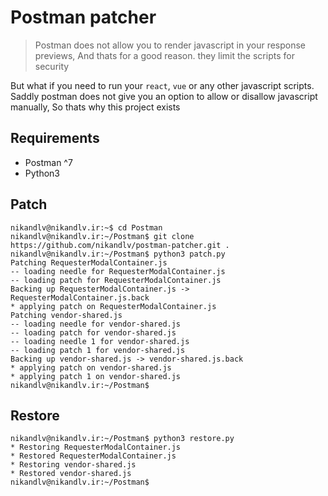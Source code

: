 # Postman patcher

> Postman does not allow you to render javascript in your response previews, And thats for a good reason. they limit the scripts for security 

But what if you need to run your `react`, `vue` or any other javascript scripts. Saddly postman does not give you an option to allow or disallow javascript manually, So thats why this project exists
## Requirements

* Postman ^7
* Python3

## Patch

```console
nikandlv@nikandlv.ir:~$ cd Postman
nikandlv@nikandlv.ir:~/Postman$ git clone https://github.com/nikandlv/postman-patcher.git .
nikandlv@nikandlv.ir:~/Postman$ python3 patch.py
Patching RequesterModalContainer.js
-- loading needle for RequesterModalContainer.js
-- loading patch for RequesterModalContainer.js
Backing up RequesterModalContainer.js -> RequesterModalContainer.js.back
* applying patch on RequesterModalContainer.js
Patching vendor-shared.js
-- loading needle for vendor-shared.js
-- loading patch for vendor-shared.js
-- loading needle 1 for vendor-shared.js
-- loading patch 1 for vendor-shared.js
Backing up vendor-shared.js -> vendor-shared.js.back
* applying patch on vendor-shared.js
* applying patch 1 on vendor-shared.js
nikandlv@nikandlv.ir:~/Postman$
```

## Restore

```console
nikandlv@nikandlv.ir:~/Postman$ python3 restore.py
* Restoring RequesterModalContainer.js
* Restored RequesterModalContainer.js
* Restoring vendor-shared.js
* Restored vendor-shared.js
nikandlv@nikandlv.ir:~/Postman$
```
